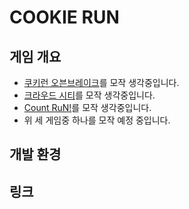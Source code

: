 # COOKIE RUN

## 게임 개요
- [쿠키런 오븐브레이크](https://play.google.com/store/apps/details?id=com.devsisters.gb&hl=ko&gl=US)를 모작 생각중입니다.
- [크라우드 시티](https://play.google.com/store/apps/details?id=io.voodoo.crowdcity&hl=ko&gl=US)를 모작 생각중입니다.
- [Count RuN!](https://play.google.com/store/apps/details?id=jp.co.translimit.countrun&hl=ko&gl=US)를 모작 생각중입니다.
- 위 세 게임중 하나를 모작 예정 중입니다.
## 개발 환경

## 링크
